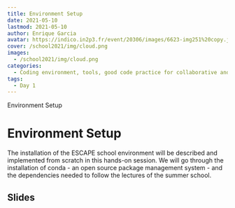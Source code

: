 ```yaml
---
title: Environment Setup
date: 2021-05-10
lastmod: 2021-05-10
author: Enrique Garcia
avatar: https://indico.in2p3.fr/event/20306/images/6623-img251%20copy.jpeg
cover: /school2021/img/cloud.png
images:
  - /school2021/img/cloud.png
categories:
  - Coding environment, tools, good code practice for collaborative and continuous developments
tags:
  - Day 1
---
```


Environment Setup

<!--more-->
<!---->

<!-- Dear instructor:
* The dates at the top of this markdown (.md) document will help order the classes in the portal.
Please, if you don't need to, do not change the one that is now.
* Take into account that there is a feature in the dates: if you use a date in the future, the class will be not visible in the portal until the date you have assigned.
* You can create dedicated folders if you need to.
* But if you simply need to add some pictures, you can use the folder ../static/img/ mentioned at the top as /school2021/img/
-->

<!---->

# Environment Setup

The installation of the ESCAPE school environment will be described and implemented from scratch in this hands-on session. 
We will go through the installation of conda - an open source package management system - and the dependencies needed to 
follow the lectures of the summer school.

## Slides

<object data="https://indico.in2p3.fr/event/20306/contributions/94709/attachments/64620/89713/20210607_eschool21_Environment_setup.pdf" type="application/pdf" width="100%" height="550px">
    <embed src="https://indico.in2p3.fr/event/20306/contributions/94709/attachments/64620/89713/20210607_eschool21_Environment_setup.pdf">    
    </embed>
</object>
